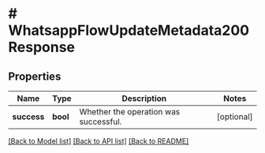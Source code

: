 # # WhatsappFlowUpdateMetadata200Response

## Properties

Name | Type | Description | Notes
------------ | ------------- | ------------- | -------------
**success** | **bool** | Whether the operation was successful. | [optional]

[[Back to Model list]](../../README.md#models) [[Back to API list]](../../README.md#endpoints) [[Back to README]](../../README.md)
